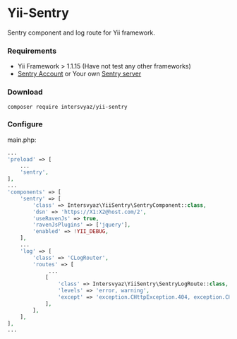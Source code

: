 Yii-Sentry
==========
Sentry component and log route for Yii framework.

### Requirements
* Yii Framework > 1.1.15 (Have not test any other frameworks)
* [Sentry Account](https://www.getsentry.com/) or Your own [Sentry server](http://sentry.readthedocs.org/en/latest/quickstart/)

### Download
```
composer require intersvyaz/yii-sentry
```

### Configure
main.php:
```php
...
'preload' => [
    ...
    'sentry',
],
...
'components' => [
    'sentry' => [
		'class' => Intersvyaz\YiiSentry\SentryComponent::class,
		'dsn' => 'https://X1:X2@host.com/2',
		'useRavenJs' => true,
		'ravenJsPlugins' => ['jquery'],
		'enabled' => !YII_DEBUG,
	],
    ...
    'log' => [
        'class' => 'CLogRouter',
        'routes' => [
             ...
            [
				'class' => Intersvyaz\YiiSentry\SentryLogRoute::class,
				'levels' => 'error, warning',
				'except' => 'exception.CHttpException.404, exception.CHttpException.400, exception.CHttpException.403',
			],
		],
    ],
],
...
```
